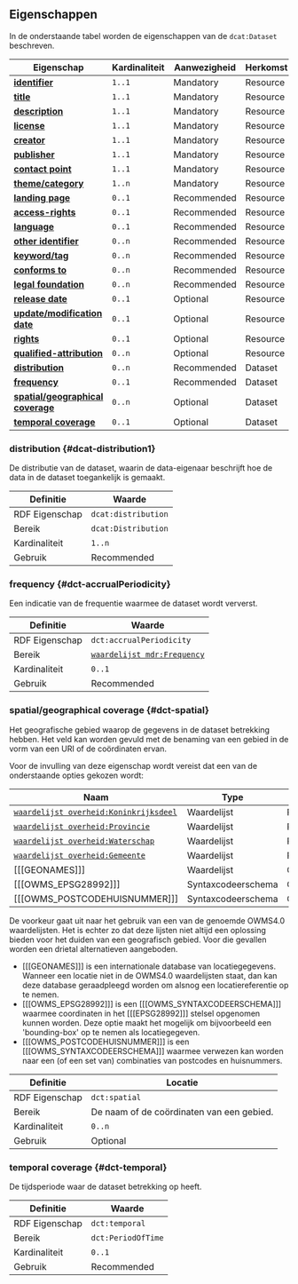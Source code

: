 ## Eigenschappen

In de onderstaande tabel worden de eigenschappen van de `dcat:Dataset` beschreven.

| **Eigenschap**                                          | Kardinaliteit | Aanwezigheid | Herkomst |
|---------------------------------------------------------|---------------|--------------|----------|
| [**identifier**](#dct-identifier)                       | `1..1`        | Mandatory    | Resource |
| [**title**](#dct-title)                                 | `1..1`        | Mandatory    | Resource |
| [**description**](#dct-description)                     | `1..1`        | Mandatory    | Resource |
| [**license**](#dct-license)                             | `1..1`        | Mandatory    | Resource |
| [**creator**](#dct-creator)                             | `1..1`        | Mandatory    | Resource |
| [**publisher**](#dct-publisher)                         | `1..1`        | Mandatory    | Resource |
| [**contact point**](#dcat-contactPoint)                 | `1..1`        | Mandatory    | Resource |
| [**theme/category**](#dcat-theme)                       | `1..n`        | Mandatory    | Resource |
| [**landing page**](#dcat-landingPage)                   | `0..1`        | Recommended  | Resource |
| [**access-rights**](#dct-accessRights)                  | `0..1`        | Recommended  | Resource |
| [**language**](#dct-language)                           | `0..1`        | Recommended  | Resource |
| [**other identifier**](#adms-identifier)                | `0..n`        | Recommended  | Resource |
| [**keyword/tag**](#dcat-keyword)                        | `0..n`        | Recommended  | Resource |
| [**conforms to**](#dct-conformsTo)                      | `0..n`        | Recommended  | Resource |
| [**legal foundation**](#donl-grondslag)                 | `0..n`        | Recommended  | Resource |
| [**release date**](#dct-issued)                         | `0..1`        | Optional     | Resource |
| [**update/modification date**](#dct-modified)           | `0..1`        | Optional     | Resource |
| [**rights**](#rights)                                   | `0..1`        | Optional     | Resource |
| [**qualified-attribution**](#qualified-attribution)     | `0..n`        | Optional     | Resource |
| [**distribution**](#dcat-distribution1)                 | `0..n`        | Recommended  | Dataset  |
| [**frequency**](#dct-accrualPeriodicity)                | `0..1`        | Recommended  | Dataset  |
| [**spatial/geographical coverage**](#dct-spatial)       | `0..n`        | Optional     | Dataset  |
| [**temporal coverage**](#dct-temporal)                  | `0..1`        | Optional     | Dataset  |

### distribution {#dcat-distribution1}

De distributie van de dataset, waarin de data-eigenaar beschrijft hoe de data in de dataset toegankelijk is gemaakt.

| Definitie      | Waarde              |
|----------------|---------------------|
| RDF Eigenschap | `dcat:distribution` |
| Bereik         | `dcat:Distribution` |
| Kardinaliteit  | `1..n`              |
| Gebruik        | Recommended         |

### frequency {#dct-accrualPeriodicity}

Een indicatie van de frequentie waarmee de dataset wordt ververst.

| Definitie      | Waarde                                                    |
|----------------|-----------------------------------------------------------|
| RDF Eigenschap | `dct:accrualPeriodicity`                                  |
| Bereik         | [`waardelijst mdr:Frequency`](#waardelijst-mdr-Frequency) |
| Kardinaliteit  | `0..1`                                                    |
| Gebruik        | Recommended                                               |

### spatial/geographical coverage {#dct-spatial}

Het geografische gebied waarop de gegevens in de dataset betrekking hebben. Het veld kan worden gevuld met de benaming 
van een gebied in de vorm van een URI of de coördinaten ervan.

Voor de invulling van deze eigenschap wordt vereist dat een van de onderstaande opties gekozen wordt:

| Naam                                                                            | Type               | Gebruik     |
|---------------------------------------------------------------------------------|--------------------|-------------|
| [`waardelijst overheid:Koninkrijksdeel`](#waardelijst-overheid-Koninkrijksdeel) | Waardelijst        | Recommended |
| [`waardelijst overheid:Provincie`](#waardelijst-overheid-Provincie)             | Waardelijst        | Recommended |
| [`waardelijst overheid:Waterschap`](#waardelijst-overheid-Waterschap)           | Waardelijst        | Recommended |
| [`waardelijst overheid:Gemeente`](#waardelijst-overheid-Gemeente)               | Waardelijst        | Recommended |
| [[[GEONAMES]]]                                                                  | Waardelijst        | Optional    |
| [[[OWMS_EPSG28992]]]                                                            | Syntaxcodeerschema | Optional    |
| [[[OWMS_POSTCODEHUISNUMMER]]]                                                   | Syntaxcodeerschema | Optional    |

De voorkeur gaat uit naar het gebruik van een van de genoemde OWMS4.0 waardelijsten. Het is echter zo dat deze lijsten
niet altijd een oplossing bieden voor het duiden van een geografisch gebied. Voor die gevallen worden een drietal 
alternatieven aangeboden.

- [[[GEONAMES]]] is een internationale database van locatiegegevens. Wanneer een locatie niet in de OWMS4.0 
  waardelijsten staat, dan kan deze database geraadpleegd worden om alsnog een locatiereferentie op te nemen.
- [[[OWMS_EPSG28992]]] is een [[[OWMS_SYNTAXCODEERSCHEMA]]] waarmee coordinaten in het [[[EPSG28992]]] stelsel opgenomen 
  kunnen worden. Deze optie maakt het mogelijk om bijvoorbeeld een 'bounding-box' op te nemen als locatiegegeven.
- [[[OWMS_POSTCODEHUISNUMMER]]] is een [[[OWMS_SYNTAXCODEERSCHEMA]]] waarmee verwezen kan worden naar een (of een set 
  van) combinaties van postcodes en huisnummers.

| Definitie      | Locatie                                   |
|----------------|-------------------------------------------|
| RDF Eigenschap | `dct:spatial`                             |
| Bereik         | De naam of de coördinaten van een gebied. |
| Kardinaliteit  | `0..n`                                    |
| Gebruik        | Optional                                  |

<div class="issue" data-number="3"></div>

### temporal coverage {#dct-temporal}

De tijdsperiode waar de dataset betrekking op heeft.

| Definitie      | Waarde             |
|----------------|--------------------|
| RDF Eigenschap | `dct:temporal`     |
| Bereik         | `dct:PeriodOfTime` |
| Kardinaliteit  | `0..1`             |
| Gebruik        | Recommended        |
